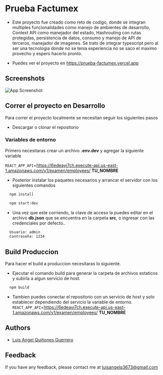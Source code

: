 # Prueba Factumex

- Este proyecto fue creado como reto de codigo, donde se integran multiples funcionalidades como manejo de ambientes de desarrollo, Context API como manejador del estado, Hashrouting con rutas protegidas, persistencia de datos, consumo y manejo de API de terceros, manejador de imagenes.
Se trato de integrar typescript pero al ser una tecnologia donde no se tenia experiencia no se saco el maximo provecho y espero hacerlo pronto.

- Puedes ver el proyecto en https://prueba-factumex.vercel.app

## Screenshots
![App Screenshot](https://screenshot-proxy.netlify.app/f_avif,w_336/https://d33wubrfki0l68.cloudfront.net/6355b66cc6db690009f576d6/screenshot_2022-10-23-21-47-57-0000.png)

## Correr el proyecto en Desarrollo
Para correr el proyecto localmente se necesitan seguir los siguientes pasos

- Descargar o clonar el repositorio

### Variables de entorno
 
Primero necesitaras crear un archivo **.env.dev** y agregar la siguiente variable

`REACT_APP_API`=https://6edeayi7ch.execute-api.us-east-1.amazonaws.com/v1/examen/employees/ **TU_NOMBRE**

- Posterior instalar los paquetes necesarios y arrancar el servidor con los siguientes comandos
```bash
  npm install

  npm start:dev
```

- Una vez que este corriendo, la clave de acceso la puedes editar en el archivo **db.json** que se encuentra en la carpeta **src**, o ingresar con las credenciales por defecto..

```bash
  Usuario: admin
  Contraseña: 1234
```


## Build Produccion
Para hacer el build a produccion necesitaras lo siguiente.

- Ejecutar el comando build para generar la carpeta de archivos estaticos y subirla a algun servicio de host.



```bash
  npm build
```

- Tambien puedes conectar el repositorio con un servicio de host y solo establecer dependiendo del servicio la variable de entorno.
`REACT_APP_API`=https://6edeayi7ch.execute-api.us-east-1.amazonaws.com/v1/examen/employees/ **TU_NOMBRE**

  
## Authors

- [Luis Angel Quiñones Guerrero](https://github.com/luisangelq)

  
## Feedback

If you have any feedback, please contact me at luisangelq3673@gmail.com
